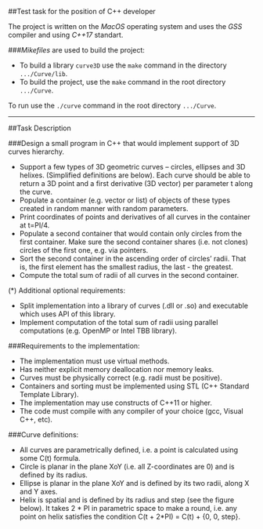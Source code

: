 ##Test task for the position of C++ developer

The project is written on the _MacOS_ operating system and uses the _GSS_ compiler and using _C++17_ standart.

###_Mikefiles_ are used to build the project:
- To build a library `curve3D` use the `make` command in the directory `.../Curve/lib`.
- To build the project, use the `make` command in the root directory `.../Curve`.

To run use the `./curve` command in the root directory `.../Curve`.

---

##Task Description

###Design a small program in C++ that would implement support of 3D curves hierarchy.

- Support a few types of 3D geometric curves – circles, ellipses and 3D helixes. (Simplified definitions are below). Each curve should be able to return a 3D point and a first derivative (3D vector) per parameter t along the curve.
- Populate a container (e.g. vector or list) of objects of these types created in random manner with random parameters.
- Print coordinates of points and derivatives of all curves in the container at t=PI/4.
- Populate a second container that would contain only circles from the first container. Make sure the second container shares (i.e. not clones) circles of the first one, e.g. via pointers.
- Sort the second container in the ascending order of circles’ radii. That is, the first element has the smallest radius, the last - the greatest.
- Compute the total sum of radii of all curves in the second container.

(*) Additional optional requirements:
- Split implementation into a library of curves (.dll or .so) and executable which uses API of this library.
- Implement computation of the total sum of radii using parallel computations (e.g. OpenMP or Intel TBB library).


###Requirements to the implementation:

- The implementation must use virtual methods.
- Has neither explicit memory deallocation nor memory leaks.
- Curves must be physically correct (e.g. radii must be positive).
- Containers and sorting must be implemented using STL (C++ Standard Template Library).
- The implementation may use constructs of C++11 or higher.
- The code must compile with any compiler of your choice (gcc, Visual C++, etc).


###Curve definitions:

- All curves are parametrically defined, i.e. a point is calculated using some C(t) formula.
- Circle is planar in the plane XoY (i.e. all Z-coordinates are 0) and is defined by its radius.
- Ellipse is planar in the plane XoY and is defined by its two radii, along X and Y axes.
- Helix is spatial and is defined by its radius and step (see the figure below). It takes 2 * PI in parametric space to make a round, i.e. any point on helix satisfies the condition C(t + 2*PI) = C(t) + {0, 0, step}.